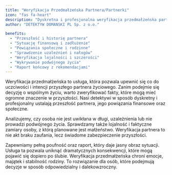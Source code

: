 ```yaml
---
title: "Weryfikacja Przedmałżeńska Partnera/Partnerki"
icon: "fas fa-heart"
description: "Dyskretna i profesjonalna weryfikacja przedmałżeńska partnera lub partnerki. Analiza przeszłości, sytuacji finansowej, powiązań społecznych i lojalności."
author: "DETEKTYW DOMANSKI PL Sp. z o.o."

benefits:
  - "Przeszłość i historię partnera"
  - "Sytuację finansową i zadłużenie"
  - "Powiązania społeczne i rodzinne"
  - "Sprawdzenie uzależnień i nałogów"
  - "Weryfikacja lojalności i szczerości"
  - "Wykrywanie podwójnego życia"
  - "Raport końcowy z rekomendacjami"
---
```


Weryfikacja przedmałżeńska to usługa, która pozwala upewnić się co do uczciwości i intencji przyszłego partnera życiowego. Zanim podejmie się decyzję o wspólnym życiu, warto zweryfikować fakty, które mogą mieć ogromne znaczenie w przyszłości. Nasi detektywi w sposób dyskretny i profesjonalny ustalają przeszłość partnera, jego powiązania finansowe oraz społeczne.

Analizujemy, czy osoba nie jest uwikłana w długi, uzależnienia lub nie prowadzi podwójnego życia. Sprawdzamy także lojalność i faktyczne zamiary osoby, z którą planowane jest małżeństwo. Weryfikacja partnera to nie akt braku zaufania, lecz świadome zabezpieczenie przyszłości.

Zapewniamy pełną poufność oraz raport, który daje jasny obraz sytuacji. Usługa ta pozwala uniknąć dramatycznych konsekwencji, które mogą pojawić się dopiero po ślubie. Weryfikacja przedmałżeńska chroni emocje, majątek i stabilność rodziny. To rozwiązanie dla osób, które podejmują decyzje w sposób odpowiedzialny i dalekowzroczny.
